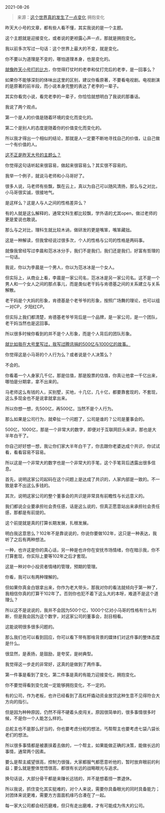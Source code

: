 2021-08-26

> 来源：[这个世界真的发生了一点变化](http://mp.weixin.qq.com/s?__biz=MzU3NDc5Nzc0NQ==&mid=2247506358&idx=1&sn=3d6243e8a3dd0c966e4d34b4a7a44f27&chksm=fd2e7b68ca59f27eadc7d40a1e769c445dbc7d70df689e5ed4e8ea7f1d8c3360fe73ea8241a4&scene=27#wechat_redirect)
> 拥抱变化

昨天大小号的文章，都有些人看不懂，其实我说的是一个主题。  

  

这个主题就是迎接变化，或者说的更袒露心声一点，那就是拥抱变化。

  

我以前多次写过一句话：这个世界上最大的不变，就是变化。  

  

你不要以为道理是不变的，哪怕道理本身，也是变化的。  

  

[就像昨天小号打的比方](http://mp.weixin.qq.com/s?__biz=MzU3NDc5Nzc0NQ==&mid=2247506353&idx=1&sn=eeb00f8a73a24889b5e6a88c0863a5d7&chksm=fd2e7b6fca59f279f8adf25bc0429578fb84379644d0ce52d79e87f40346ef69e1b6e63db213&scene=21#wechat_redirect)，你觉得打仗时的老李和仗打完后的老李，是一回事么？  

  

如果你不能够深刻的体味出这里的区别，建议你看原著，不要看电视剧。电视剧演的是原著的前半段，而小说本身完整的表达了老李的一辈子。  

  

其实你看完小说，看完老李的一辈子，你恰恰就想明白了我说的那番话。  

  

我说了两个观点。  

  

第一个是人的价值是随着环境的变化而变化的。

第二个是别人的态度是随着你的价值变化而变化的。

  

所以我才得出一个相似的结论，那就是人一定要不断地寻找自己的价值，让自己做一个有价值的人。  

  

[这不正是昨天大号的主题么？](http://mp.weixin.qq.com/s?__biz=MzU0MjYwNDU2Mw==&mid=2247500731&idx=2&sn=6011e0cb99a06befa969e9ad4b8e1d89&chksm=fb1aafc7cc6d26d1fe133b78300928676fb8b6128de934305f85a80f77fef6a556766eca1e47&scene=21#wechat_redirect)

  

你觉得这句话听起来很容易，做起来很容易么？其实很不容易的。  

  

我举一个例子，就说马老师和小马哥好了。

  

很多人说，马老师有些飘，飘在云上，真以为自己可以随风清扬，那么与之对比，小马哥很实诚，很接地气。  

  

是这样么？这是人与人之间的性格差异么？  

  

有的人就是这么解释的，通常文科生都比较飘，学外语的尤其open，做过老师的更是爱说也敢说。  

  

那么与之对比，理科生就比较木讷，做研发的更是嘴笨，嘴笨藏拙。

  

这是一种解读，但我曾经说过很多次，个人的性格与公司的性格是两码事。  

  

就像我曾经写过李晨和范冰冰分手，我们不是我们，我们还是我们，好富有哲理的一句话。

  

我说，你以为李晨是一个男人，你以为范冰冰是一个女人。

  

但实际上，从商业上看，李晨是一家公司名，范冰冰是另一家公司名。这不是一个男人和一个女人之间的那点事儿，而是类似老干妈与肯德基之间的关系建立与关系解散。

  

老干妈是个大妈的形象，肯德基是个老爷爷的形象，按照广场舞的理论，也可以组一对CP，夕阳红CP。  

  

但实际上我们都清楚，肯德基老爷爷背后是一个品牌，是一家公司，是一个团队，老干妈当然也是这回事。

  

所以很多时候你看到的并不是个人形象，而是个人背后的团队形象。  

  

[就比如我在大号里写过，我写过腾讯捐的500亿与1000亿的故事。  
](https://mp.weixin.qq.com/s?__biz=MzU0MjYwNDU2Mw==&mid=2247500680&idx=1&sn=9ce44a8cf1b0e01326c008f96595e325&chksm=fb1aaff4cc6d26e2a534233ade0d6d6468ffed4ad23cda7896edbce2bdee490d13b838d78d66&token=1310803661&lang=zh_CN&scene=21#wechat_redirect)

  

你觉得这是小马哥的个人行为么？或者说是个人决策么？  

  

不会的。

  

你看着一个人身家几千亿，那是估值，那是股票的估值，你真让他拿一千亿出来，哪怕是分期拿，拿不出来的。  

  

马老师这么有钱的人，买别墅，买地，十几亿，几十亿，都要靠套现的，不套现，这么多现金也不是说拿就拿出来。  

  

所以你想一想，先500亿，再500亿，当然不是个人行为。

  

那么如果是公司行为，就牵扯一个问题了，公司是谁的？公司是董事会的。  

  

500亿，1000亿，那是一个非常大的数字，即便对于互联网巨头来讲，那也是大半年白干了。  

  

你自己好好想一想，我让你们家大半年白干了，你去跟你老婆达成个共识，你试试看，看看容易不容易。  

  

所以这是一个非常大的数字也是一个非常大的手笔，这个手笔背后透露出很多信息。  

  

首先，说明这家公司起码在这个问题上是达成了共识的，人家内部是一致的。不一致是拿不出这么多钱的。  

  

其次，说明这家公司的整个董事会的共识是非常具有前瞻性与长远意义的。  

  

我们都说企业要承担社会责任感，话是这么说的，但真正愿意站出来承担社会责任感，那都是有前提的。  

  

这个前提就是真的打算长期发展，扎根发展。

  

明白我这意思么？102年不是靠说说的，你说你要做102年，这只是一种表达，我听了之后有两种想法。  

  

一种，也许这是你的真心话，另一种是也许你在安抚市场情绪，你在暗示我，你不打算套现，你实际上要等102年之后才套现。

  

这是一种对中小投资者情绪的管理，预期的管理。

  

你看，我可以有两种理解的。

  

但如果你真金白银拿出来，你作为老大带头，那我对你的看法就倾向于第一种了，我相信你真的打算干102年了。否则你也犯不着下这么大的本呀，难道不是这个道理么？

  

所以这不是说说的，我并不会因为500个亿，1000个亿对小马哥的性格有什么判断，但是我会因为这个数字，对这家公司的董事会，刮目相看。  

  

这能说明很多很多问题的。  

  

那么我们也可以看到回应，你可以看下带有那啥背景的媒体们对这件事的整体态度是什么。  

  

很显然，是表扬，是鼓励，是夸奖，是树典型。

  

我觉得这一步走的非常好，这真的是做到了两件事。

  

第一件事是看到了变化，第二件事是真的有能力迎接变化，拥抱变化。

  

你不要觉得看到变化就一定能够拥抱变化，不一定的。  

  

有的公司，作为老板，也许已经看到了高杠杆撬动资金放贷这种生意不见得符合大方向的指引。  

  

但是因为种种原因，仍然不得不硬着头皮闯关。原因很简单的，很多事情很多时候，不是你一个人能怎么样的。

  

总舵主也不是那么好当的，你也要考虑分舵的想法，丐帮帮主也要考虑七袋八袋长老们的想法。  

  

所以很多事情都是被裹挟着去做的，一个帮主，如果能做正确的决策，能做长远的事情，通常两个因素。  

  

要么是帮主威望很高，控制力很强，大家都服气都愿意听他的，暂时放弃眼前的利益；要么就是整体觉悟很高，都很有长远的战略眼光与追求。

  

换句话说，大部分骨干都是来赚长远钱的，并不是想着捞一票退休。  

  

所以我说，抓住变化其实挺难的，对个人来说，需要你具备眼光的同时具备能力；对团体来说更难，需要方方面面机缘巧合凑在了一起。

  

每一家大公司都会经历磨难，但只有走出磨难，才有可能成为伟大的公司。

